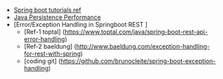 - [Spring boot tutorials ref](http://www.springboottutorial.com/)
- [Java Persistence Performance ](https://vladmihalcea.com/books/high-performance-java-persistence/)
- [Error/Exception Handling in Springboot REST ]
    - [Ref-1 toptal] (https://www.toptal.com/java/spring-boot-rest-api-error-handling)
    - [Ref-2 baeldung] (http://www.baeldung.com/exception-handling-for-rest-with-spring)
    - [coding git] (https://github.com/brunocleite/spring-boot-exception-handling)
